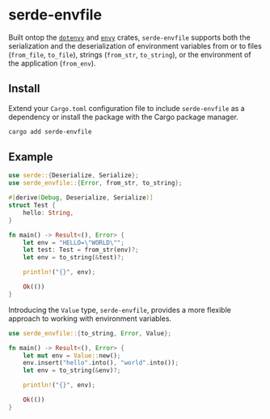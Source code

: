 # serde-envfile

Built ontop the [`dotenvy`](https://github.com/allan2/dotenvy) and [`envy`](https://github.com/softprops/envy) crates, `serde-envfile` supports both the serialization and the deserialization of environment variables from or to files (`from_file`, `to_file`), strings (`from_str`, `to_string`), or the environment of the application (`from_env`).

## Install

Extend your `Cargo.toml` configuration file to include `serde-envfile` as a dependency or install the package with the Cargo package manager.

```zsh
cargo add serde-envfile
```

## Example

```Rust
use serde::{Deserialize, Serialize};
use serde_envfile::{Error, from_str, to_string};

#[derive(Debug, Deserialize, Serialize)]
struct Test {
    hello: String,
}

fn main() -> Result<(), Error> {
    let env = "HELLO=\"WORLD\"";
    let test: Test = from_str(env)?;
    let env = to_string(&test)?;

    println!("{}", env);

    Ok(())
}
```

Introducing the `Value` type, `serde-envfile`, provides a more flexible approach to working with environment variables.

```Rust
use serde_envfile::{to_string, Error, Value};

fn main() -> Result<(), Error> {
    let mut env = Value::new();
    env.insert("hello".into(), "world".into());
    let env = to_string(&env)?;

    println!("{}", env);

    Ok(())
}
```